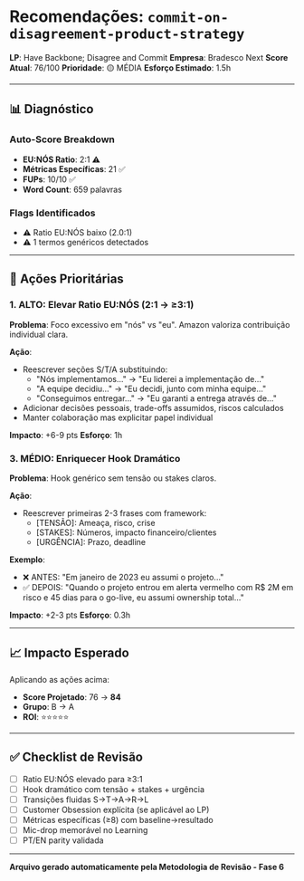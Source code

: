 # Recomendações: `commit-on-disagreement-product-strategy`

**LP**: Have Backbone; Disagree and Commit
**Empresa**: Bradesco Next
**Score Atual**: 76/100
**Prioridade**: 🟡 MÉDIA
**Esforço Estimado**: 1.5h

---

## 📊 Diagnóstico

### Auto-Score Breakdown
- **EU:NÓS Ratio**: 2:1 ⚠️
- **Métricas Específicas**: 21 ✅
- **FUPs**: 10/10 ✅
- **Word Count**: 659 palavras

### Flags Identificados
- ⚠️ Ratio EU:NÓS baixo (2.0:1)
- ⚠️ 1 termos genéricos detectados

---

## 🎯 Ações Prioritárias


### 1. ALTO: Elevar Ratio EU:NÓS (2:1 → ≥3:1)

**Problema**: Foco excessivo em "nós" vs "eu". Amazon valoriza contribuição individual clara.

**Ação**:
- Reescrever seções S/T/A substituindo:
  - "Nós implementamos..." → "Eu liderei a implementação de..."
  - "A equipe decidiu..." → "Eu decidi, junto com minha equipe..."
  - "Conseguimos entregar..." → "Eu garanti a entrega através de..."
- Adicionar decisões pessoais, trade-offs assumidos, riscos calculados
- Manter colaboração mas explicitar papel individual

**Impacto**: +6-9 pts
**Esforço**: 1h


### 3. MÉDIO: Enriquecer Hook Dramático

**Problema**: Hook genérico sem tensão ou stakes claros.

**Ação**:
- Reescrever primeiras 2-3 frases com framework:
  - [TENSÃO]: Ameaça, risco, crise
  - [STAKES]: Números, impacto financeiro/clientes
  - [URGÊNCIA]: Prazo, deadline

**Exemplo**:
- ❌ ANTES: "Em janeiro de 2023 eu assumi o projeto..."
- ✅ DEPOIS: "Quando o projeto entrou em alerta vermelho com R$ 2M em risco e 45 dias para o go-live, eu assumi ownership total..."

**Impacto**: +2-3 pts
**Esforço**: 0.3h


---

## 📈 Impacto Esperado

Aplicando as ações acima:
- **Score Projetado**: 76 → **84**
- **Grupo**: B → A
- **ROI**: ⭐⭐⭐⭐⭐

---

## ✅ Checklist de Revisão

- [ ] Ratio EU:NÓS elevado para ≥3:1
- [ ] Hook dramático com tensão + stakes + urgência
- [ ] Transições fluidas S→T→A→R→L
- [ ] Customer Obsession explícita (se aplicável ao LP)
- [ ] Métricas específicas (≥8) com baseline→resultado
- [ ] Mic-drop memorável no Learning
- [ ] PT/EN parity validada

---

**Arquivo gerado automaticamente pela Metodologia de Revisão - Fase 6**
